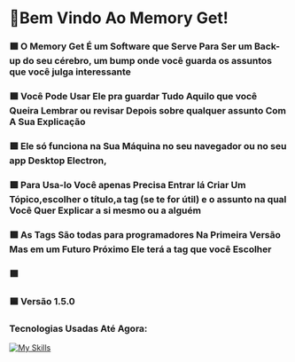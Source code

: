 # 👋Bem Vindo Ao Memory Get!
### 🟩 O Memory Get É um Software que Serve Para Ser um  Back-up do seu cérebro, um bump onde você guarda os assuntos que você julga interessante
### 🟩 Você Pode Usar Ele pra guardar Tudo Aquilo que você Queira Lembrar ou revisar Depois sobre qualquer assunto Com A Sua Explicação
### 🟩 Ele só funciona na Sua Máquina no seu navegador ou no seu app Desktop Electron,
### 🟩 Para Usa-lo Você apenas Precisa Entrar lá Criar Um Tópico,escolher o título,a tag (se te for útil) e o assunto na qual Você Quer Explicar a si mesmo ou a alguém
### 🟩 As Tags São todas para programadores Na Primeira Versão Mas em um Futuro Próximo Ele terá a tag que você Escolher
### 🟩 
### 🟦 Versão 1.5.0

### Tecnologias Usadas Até Agora:
[![My Skills](https://skillicons.dev/icons?i=js,html,css,bootstrap,git,markdown)](https://skillicons.dev)

